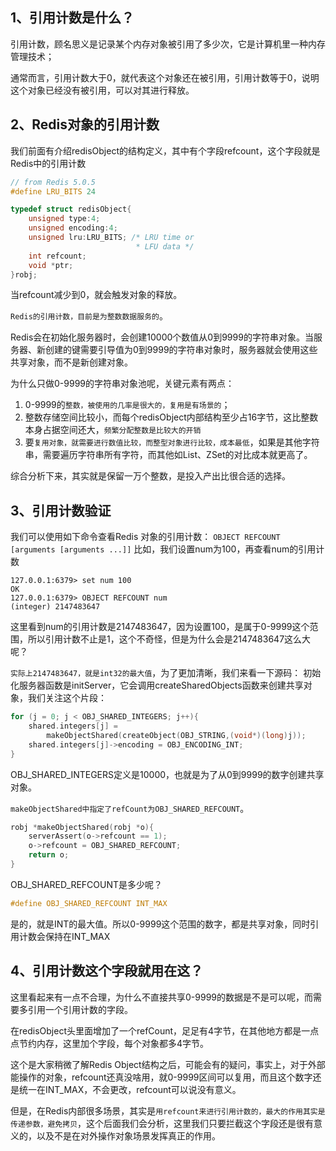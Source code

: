 
## 1、引用计数是什么？

引用计数，顾名思义是记录某个内存对象被引用了多少次，它是计算机里一种内存管理技术；

通常而言，引用计数大于0，就代表这个对象还在被引用，引用计数等于0，说明这个对象已经没有被引用，可以对其进行释放。
## 2、Redis对象的引用计数

我们前面有介绍redisObject的结构定义，其中有个字段refcount，这个字段就是Redis中的引用计数
```C
// from Redis 5.0.5
#define LRU_BITS 24

typedef struct redisObject{
	unsigned type:4;
	unsigned encoding:4;
	unsigned lru:LRU_BITS; /* LRU time or
							* LFU data */
	int refcount;
	void *ptr;
}robj;
```

当refcount减少到0，就会触发对象的释放。

`Redis的引用计数，目前是为整数数据服务的`。

Redis会在初始化服务器时，会创建10000个数值从0到9999的字符串对象。当服务器、新创建的键需要引导值为0到9999的字符串对象时，服务器就会使用这些共享对象，而不是新创建对象。

为什么只做0-9999的字符串对象池呢，关键元素有两点：
1. 0-9999的`整数，被使用的几率是很大的，复用是有场景的`；
2. 整数存储空间比较小，而每个redisObject内部结构至少占16字节，这比整数本身占据空间还大，`频繁分配整数是比较大的开销`
3. 要`复用对象，就需要进行数值比较，而整型对象进行比较，成本最低`，如果是其他字符串，需要遍历字符串所有字符，而其他如List、ZSet的对比成本就更高了。

综合分析下来，其实就是保留一万个整数，是投入产出比很合适的选择。
## 3、引用计数验证

我们可以使用如下命令查看Redis 对象的引用计数：
`OBJECT REFCOUNT [arguments [arguments ...]]`
比如，我们设置num为100，再查看num的引用计数
```shell
127.0.0.1:6379> set num 100
OK
127.0.0.1:6379> OBJECT REFCOUNT num
(integer) 2147483647
```

这里看到num的引用计数是2147483647，因为设置100，是属于0-9999这个范围，所以引用计数不止是1，这个不奇怪，但是为什么会是2147483647这么大呢？

`实际上2147483647，就是int32的最大值`，为了更加清晰，我们来看一下源码：
初始化服务器函数是initServer，它会调用createSharedObjects函数来创建共享对象，我们关注这个片段：
```C
for (j = 0; j < OBJ_SHARED_INTEGERS; j++){
	shared.integers[j] = 
		makeObjectShared(createObject(OBJ_STRING,(void*)(long)j));
	shared.integers[j]->encoding = OBJ_ENCODING_INT;
}
```

OBJ_SHARED_INTEGERS定义是10000，也就是为了从0到9999的数字创建共享对象。

`makeObjectShared中指定了refCount为OBJ_SHARED_REFCOUNT`。

```C
robj *makeObjectShared(robj *o){
	serverAssert(o->refcount == 1);
	o->refcount = OBJ_SHARED_REFCOUNT;
	return o;
}
```

OBJ_SHARED_REFCOUNT是多少呢？
```C
#define OBJ_SHARED_REFCOUNT INT_MAX
```

是的，就是INT的最大值。所以0-9999这个范围的数字，都是共享对象，同时引用计数会保持在INT_MAX


## 4、引用计数这个字段就用在这？

这里看起来有一点不合理，为什么不直接共享0-9999的数据是不是可以呢，而需要多引用一个引用计数的字段。

在redisObject头里面增加了一个refCount，足足有4字节，在其他地方都是一点点节约内存，这里加个字段，每个对象都多4字节。

这个是大家稍微了解Redis Object结构之后，可能会有的疑问，事实上，对于外部能操作的对象，refcount还真没啥用，就0-9999区间可以复用，而且这个数字还是统一在INT_MAX，不会更改，refcount可以说没有意义。

但是，在Redis内部很多场景，其实是`用refcount来进行引用计数的，最大的作用其实是传递参数，避免拷贝`，这个后面我们会分析，这里我们只要拦截这个字段还是很有意义的，以及不是在对外操作对象场景发挥真正的作用。